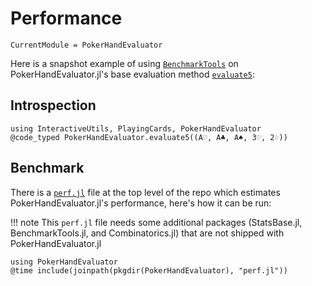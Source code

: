 # Performance

```@meta
CurrentModule = PokerHandEvaluator
```

Here is a snapshot example of using [`BenchmarkTools`](https://github.com/JuliaCI/BenchmarkTools.jl) on PokerHandEvaluator.jl's base evaluation method [`evaluate5`](@ref):

## Introspection

```@example
using InteractiveUtils, PlayingCards, PokerHandEvaluator
@code_typed PokerHandEvaluator.evaluate5((A♡, A♣, A♠, 3♡, 2♢))
```

## Benchmark

There is a [`perf.jl`](https://github.com/charleskawczynski/PokerHandEvaluator.jl/blob/main/perf.jl) file at the top level of the repo which estimates PokerHandEvaluator.jl's performance, here's how it can be run:

!!! note
    This `perf.jl` file needs some additional packages (StatsBase.jl, BenchmarkTools.jl, and Combinatorics.jl) that are not shipped with PokerHandEvaluator.jl

```@example
using PokerHandEvaluator
@time include(joinpath(pkgdir(PokerHandEvaluator), "perf.jl"))
```
